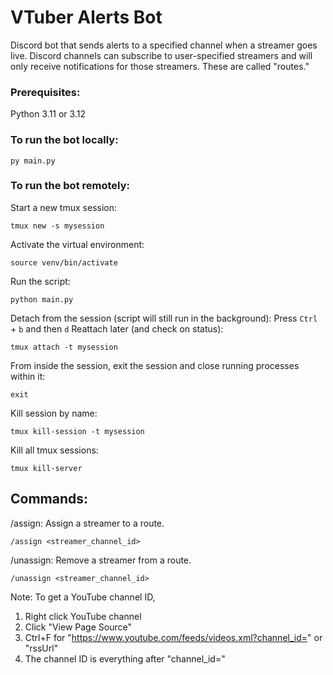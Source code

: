 # VTuber Alerts Bot

Discord bot that sends alerts to a specified channel when a streamer goes live. Discord channels can subscribe to user-specified streamers and will only receive notifications for those streamers. These are called "routes."

### Prerequisites:
Python 3.11 or 3.12

### To run the bot locally:
```
py main.py
```

### To run the bot remotely:
Start a new tmux session:
```
tmux new -s mysession
```
Activate the virtual environment:
```
source venv/bin/activate
```
Run the script:
```
python main.py
```
Detach from the session (script will still run in the background): Press `Ctrl` + `b` and then `d`
Reattach later (and check on status):
```
tmux attach -t mysession
```
From inside the session, exit the session and close running processes within it:
```
exit
```
Kill session by name:
```
tmux kill-session -t mysession
```
Kill all tmux sessions:
```
tmux kill-server
```

## Commands:
/assign: Assign a streamer to a route.
```
/assign <streamer_channel_id>
```

/unassign: Remove a streamer from a route.
```
/unassign <streamer_channel_id>
```

Note: To get a YouTube channel ID,
1. Right click YouTube channel
2. Click "View Page Source"
3. Ctrl+F for "https://www.youtube.com/feeds/videos.xml?channel_id=" or "rssUrl"
4. The channel ID is everything after "channel_id="